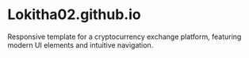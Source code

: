 # Lokitha02.github.io
Responsive template for a cryptocurrency exchange platform, featuring modern UI elements and intuitive navigation.
